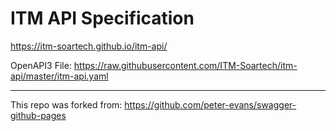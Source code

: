 # ITM API Specification

https://itm-soartech.github.io/itm-api/


OpenAPI3 File: https://raw.githubusercontent.com/ITM-Soartech/itm-api/master/itm-api.yaml


---

This repo was forked from: https://github.com/peter-evans/swagger-github-pages
